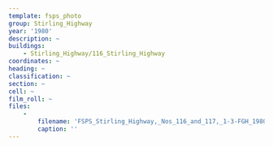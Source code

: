 ```yaml
---
template: fsps_photo
group: Stirling_Highway
year: '1980'
description: ~
buildings:
    - Stirling_Highway/116_Stirling_Highway
coordinates: ~
heading: ~
classification: ~
section: ~
cell: ~
film_roll: ~
files:
    -
        filename: 'FSPS_Stirling_Highway,_Nos_116_and_117,_1-3-FGH_1980.png'
        caption: ''
---
```

